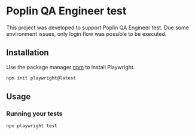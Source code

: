 # Poplin QA Engineer test

This project was developed to support Poplin QA Engineer test. 
Due some environment issues, only login flow was possible to be executed.

## Installation

Use the package manager [npm](https://www.npmjs.com/) to install Playwright.

```bash
npm init playwright@latest
```

## Usage

### Running your tests
```bash
npx playwright test